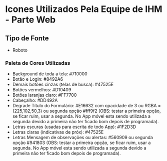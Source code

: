 # Icones Utilizados Pela Equipe de IHM - Parte Web

<h2> Tipo de Fonte </h2>
<ul>
  <li>Roboto</li>
</ul>

<h3> Paleta de Cores Utilizadas </h3>
<ul>
  <li>Background de toda a tela: #710000</li>
  <li>Botão e Login: #8492A6 </li>
  <li>Demais botões cinzas (telas de busca): #47525E </li>
  <li>Botões vermelhos: #D10409</li>
  <li>Botões laranjas claro: #FF7700 </li>
  <li>Cabeçalho: #DD492A</li>
  <li>Degrade Título do Formulário: #E16632 com opacidade de 3 ou RGBA = (225,102,50,3) ou segunda opção #fff9f2 (OBS: testar a primeira opção, se ficar ruim, usar a segunda. 
  No App móvel esta sendo utilizada a segunda devido a primeira não ter ficado bom depois de programada).</li>
  <li>Letras escuras (usadas para escrita de todo App): #1F2D3D </li>
  <li>Letras claras (indicativas de próx): #47525E</li>
  <li>Letras Mensagem de observações ou alertas: #560909 ou segunda opção #941803 (OBS: testar a primeira opção, se ficar ruim, usar a segunda. 
  No App móvel esta sendo utilizada a segunda devido a primeira não ter ficado bom depois de programada).</li>
</ul>

